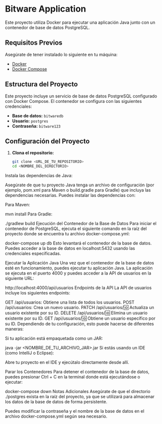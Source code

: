 # Bitware Application

Este proyecto utiliza Docker para ejecutar una aplicación Java junto con un contenedor de base de datos PostgreSQL.

## Requisitos Previos

Asegúrate de tener instalado lo siguiente en tu máquina:

- [Docker](https://docs.docker.com/get-docker/)
- [Docker Compose](https://docs.docker.com/compose/install/)

## Estructura del Proyecto

Este proyecto incluye un servicio de base de datos PostgreSQL configurado con Docker Compose. El contenedor se configura con las siguientes credenciales:

- **Base de datos:** `bitwaredb`
- **Usuario:** `postgres`
- **Contraseña:** `bitware123`

## Configuración del Proyecto

1. **Clona el repositorio:**

   ```bash
   git clone <URL_DE_TU_REPOSITORIO>
   cd <NOMBRE_DEL_DIRECTORIO>

Instala las dependencias de Java:

Asegúrate de que tu proyecto Java tenga un archivo de configuración (por ejemplo, pom.xml para Maven o build.gradle para Gradle) que incluya las dependencias necesarias. Puedes instalar las dependencias con:

Para Maven:

mvn install
Para Gradle:

./gradlew build
Ejecución del Contenedor de la Base de Datos
Para iniciar el contenedor de PostgreSQL, ejecuta el siguiente comando en la raíz del proyecto donde se encuentra tu archivo docker-compose.yml:


docker-compose up db
Esto levantará el contenedor de la base de datos. Puedes acceder a la base de datos en localhost:5432 usando las credenciales especificadas.

Ejecutar la Aplicación Java
Una vez que el contenedor de la base de datos esté en funcionamiento, puedes ejecutar tu aplicación Java. La aplicación se ejecuta en el puerto 4000 y puedes acceder a la API de usuarios en la siguiente URL:


http://localhost:4000/api/usuarios
Endpoints de la API
La API de usuarios incluye los siguientes endpoints:

GET /api/usuarios: Obtiene una lista de todos los usuarios.
POST /api/usuarios: Crea un nuevo usuario.
PATCH /api/usuarios/:id: Actualiza un usuario existente por su ID.
DELETE /api/usuarios/:id: Elimina un usuario existente por su ID.
GET /api/usuarios/:id: Obtiene un usuario específico por su ID.
Dependiendo de tu configuración, esto puede hacerse de diferentes maneras:

Si tu aplicación está empaquetada como un JAR:


java -jar <NOMBRE_DE_TU_ARCHIVO_JAR>.jar
Si estás usando un IDE (como IntelliJ o Eclipse):

Abre tu proyecto en el IDE y ejecútalo directamente desde allí.

Parar los Contenedores
Para detener el contenedor de la base de datos, puedes presionar Ctrl + C en la terminal donde está ejecutándose o ejecutar:


docker-compose down
Notas Adicionales
Asegúrate de que el directorio ./postgres exista en la raíz del proyecto, ya que se utilizará para almacenar los datos de la base de datos de forma persistente.

Puedes modificar la contraseña y el nombre de la base de datos en el archivo docker-compose.yml según sea necesario.

